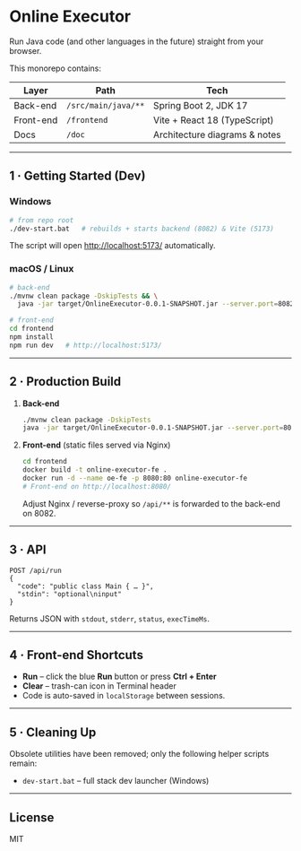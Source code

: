 # Online Executor

Run Java code (and other languages in the future) straight from your browser.

This monorepo contains:

| Layer      | Path                     | Tech                            |
|------------|--------------------------|---------------------------------|
| Back-end   | `/src/main/java/**`      | Spring Boot 2, JDK 17           |
| Front-end  | `/frontend`              | Vite + React 18 (TypeScript)    |
| Docs       | `/doc`                   | Architecture diagrams & notes   |

---

## 1 · Getting Started (Dev)

### Windows
```bash
# from repo root
./dev-start.bat   # rebuilds + starts backend (8082) & Vite (5173)
```
The script will open <http://localhost:5173/> automatically.

### macOS / Linux
```bash
# back-end
./mvnw clean package -DskipTests && \
  java -jar target/OnlineExecutor-0.0.1-SNAPSHOT.jar --server.port=8082

# front-end
cd frontend
npm install
npm run dev   # http://localhost:5173/
```

---

## 2 · Production Build

1. **Back-end**
   ```bash
   ./mvnw clean package -DskipTests
   java -jar target/OnlineExecutor-0.0.1-SNAPSHOT.jar --server.port=8082
   ```
2. **Front-end** (static files served via Nginx)
   ```bash
   cd frontend
   docker build -t online-executor-fe .
   docker run -d --name oe-fe -p 8080:80 online-executor-fe
   # Front-end on http://localhost:8080/
   ```
   Adjust Nginx / reverse-proxy so `/api/**` is forwarded to the back-end on 8082.

---

## 3 · API

```
POST /api/run
{
  "code": "public class Main { … }",
  "stdin": "optional\ninput"
}
```
Returns JSON with `stdout`, `stderr`, `status`, `execTimeMs`.

---

## 4 · Front-end Shortcuts

* **Run** – click the blue **Run** button or press **Ctrl + Enter**
* **Clear** – trash-can icon in Terminal header
* Code is auto-saved in `localStorage` between sessions.

---

## 5 · Cleaning Up

Obsolete utilities have been removed; only the following helper scripts remain:

* `dev-start.bat` – full stack dev launcher (Windows)

---

## License

MIT


